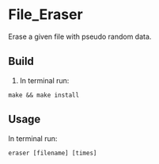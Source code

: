 # File_Eraser
Erase a given file with pseudo random data.
## Build
1. In terminal run:
```shell
make && make install
```
## Usage
In terminal run:
```shell
eraser [filename] [times]
```

